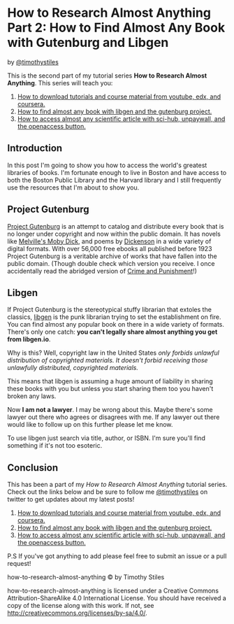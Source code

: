 # How to Research Almost Anything Part 2: How to Find Almost Any Book with Gutenburg and Libgen

by [@timothystiles](https://twitter.com/TimothyStiles)

This is the second part of my tutorial series **How to Research Almost Anything**. This series will teach you:

1. [How to download tutorials and course material from youtube, edx, and coursera.](01-download-moocs.md)
2. [How to find almost any book with libgen and the gutenburg project.](02-find-almost-any-book.md)
3. [How to access almost any scientific article with sci-hub, unpaywall, and the openaccess button.](03-access-almost-any-scientific-paper.md)

## Introduction
In this post I'm going to show you how to access the world's greatest libraries of books. I'm fortunate enough to live in Boston and have access to both the Boston Public Library and the Harvard library and I still frequently use the resources that I'm about to show you.

## Project Gutenburg
[Project Gutenburg](http://www.gutenberg.org/) is an attempt to catalog and distribute every book that is no longer under copyright and now within the public domain. It has novels like [Melville's Moby Dick](http://www.gutenberg.org/ebooks/2701), and poems by [Dickenson](http://www.gutenberg.org/ebooks/12242) in a wide variety of digital formats. With over 56,000 free ebooks all published before 1923 Project Gutenburg is a veritable archive of works that have fallen into the public domain. (Though double check which version you receive. I once accidentally read the abridged version of [Crime and Punishment](http://www.gutenberg.org/ebooks/2554)!)

## Libgen
If Project Gutenburg is the stereotypical stuffy librarian that extoles the classics, [libgen](libgen.io) is the punk librarian trying to set the establishment on fire. You can find almost any popular book on there in a wide variety of formats. There's only one catch: **you can't legally share almost anything you get from libgen.io**.

Why is this? Well, copyright law in the United States *only forbids unlawful distribution of copyrighted materials. It doesn't forbid receiving those unlawfully distributed, copyrighted materials.*

This means that libgen is assuming a huge amount of liability in sharing these books with you but unless you start sharing them too you haven't broken any laws.

 Now **I am not a lawyer**. I may be wrong about this. Maybe there's some lawyer out there who agrees or disagrees with me. If any lawyer out there would like to follow up on this further please let me know.

To use libgen just search via title, author, or ISBN. I'm sure you'll find something if it's not too esoteric. 

## Conclusion
This has been a part of my *How to Research Almost Anything* tutorial series. Check out the links below and be sure to follow me [@timothystiles](https://twitter.com/TimothyStiles) on twitter to get updates about my latest posts!

1. [How to download tutorials and course material from youtube, edx, and coursera.](01-download-moocs.md)
2. [How to find almost any book with libgen and the gutenburg project.](02-find-almost-any-book.md)
3. [How to access almost any scientific article with sci-hub, unpaywall, and the openaccess button.](03-access-almost-any-scientific-paper.md)

P.S If you've got anything to add please feel free to submit an issue or a pull request!

how-to-research-almost-anything © by Timothy Stiles

how-to-research-almost-anything is licensed under a Creative Commons Attribution-ShareAlike 4.0 International License.
You should have received a copy of the license along with this work. If not, see http://creativecommons.org/licenses/by-sa/4.0/.